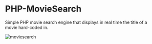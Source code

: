 # PHP-MovieSearch
Simple PHP movie search engine that displays in real time the title of a movie hard-coded in.

![moviesearch](https://user-images.githubusercontent.com/66338305/123985568-91889780-d993-11eb-8478-5e1d1f36a2b1.png)
